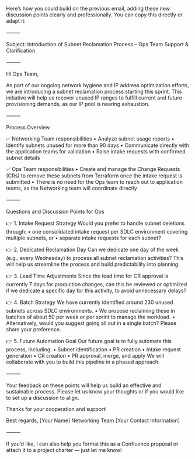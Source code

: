 Here’s how you could build on the previous email, adding these new discussion points clearly and professionally. You can copy this directly or adapt it:

⸻

Subject: Introduction of Subnet Reclamation Process – Ops Team Support & Clarification

⸻

Hi Ops Team,

As part of our ongoing network hygiene and IP address optimization efforts, we are introducing a subnet reclamation process starting this sprint. This initiative will help us recover unused IP ranges to fulfill current and future provisioning demands, as our IP pool is nearing exhaustion.

⸻

Process Overview

✅ Networking Team responsibilities
	•	Analyze subnet usage reports
	•	Identify subnets unused for more than 90 days
	•	Communicate directly with the application teams for validation
	•	Raise intake requests with confirmed subnet details

✅ Ops Team responsibilities
	•	Create and manage the Change Requests (CRs) to remove these subnets from Terraform once the intake request is submitted
	•	There is no need for the Ops team to reach out to application teams, as the Networking team will coordinate directly

⸻

Questions and Discussion Points for Ops

👉 1. Intake Request Strategy
Would you prefer to handle subnet deletions through:
	•	one consolidated intake request per SDLC environment covering multiple subnets, or
	•	separate intake requests for each subnet?

👉 2. Dedicated Reclamation Day
Can we dedicate one day of the week (e.g., every Wednesday) to process all subnet reclamation activities? This will help us streamline the process and build predictability into planning.

👉 3. Lead Time Adjustments
Since the lead time for CR approval is currently 7 days for production changes, can this be reviewed or optimized if we dedicate a specific day for this activity, to avoid unnecessary delays?

👉 4. Batch Strategy
We have currently identified around 230 unused subnets across SDLC environments.
	•	We propose reclaiming these in batches of about 50 per week or per sprint to manage the workload.
	•	Alternatively, would you suggest going all out in a single batch? Please share your preference.

👉 5. Future Automation Goal
Our future goal is to fully automate this process, including:
	•	Subnet identification
	•	PR creation
	•	Intake request generation
	•	CR creation
	•	PR approval, merge, and apply
We will collaborate with you to build this pipeline in a phased approach.

⸻

Your feedback on these points will help us build an effective and sustainable process. Please let us know your thoughts or if you would like to set up a discussion to align.

Thanks for your cooperation and support!

Best regards,
[Your Name]
Networking Team
[Your Contact Information]

⸻

If you’d like, I can also help you format this as a Confluence proposal or attach it to a project charter — just let me know!
